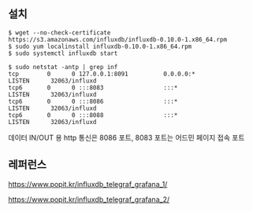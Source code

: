 ## 설치 ##

```
$ wget --no-check-certificate https://s3.amazonaws.com/influxdb/influxdb-0.10.0-1.x86_64.rpm
$ sudo yum localinstall influxdb-0.10.0-1.x86_64.rpm
$ sudo systemctl influxdb start

$ sudo netstat -antp | grep inf
tcp        0      0 127.0.0.1:8091          0.0.0.0:*               LISTEN      32063/influxd
tcp6       0      0 :::8083                 :::*                    LISTEN      32063/influxd
tcp6       0      0 :::8086                 :::*                    LISTEN      32063/influxd
tcp6       0      0 :::8088                 :::*                    LISTEN      32063/influxd
```

데이터 IN/OUT 용 http 통신은 8086 포트, 8083 포트는 어드민 페이지 접속 포트



## 레퍼런스 ##

https://www.popit.kr/influxdb_telegraf_grafana_1/

https://www.popit.kr/influxdb_telegraf_grafana_2/
